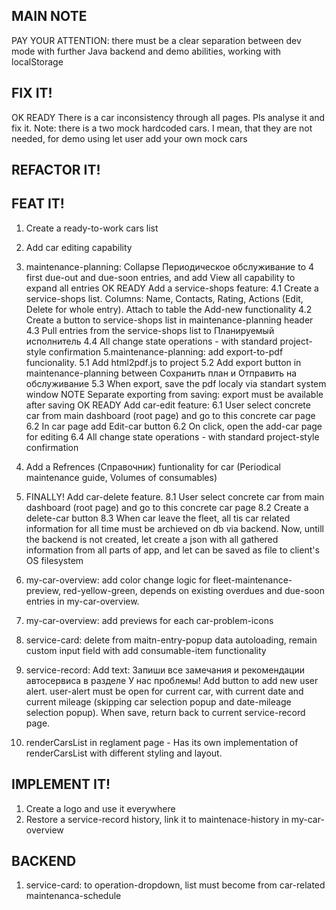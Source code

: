 ## MAIN NOTE ##
PAY YOUR ATTENTION: there must be a clear separation between dev mode with further Java backend and demo abilities, working with localStorage

## FIX IT! ##
OK READY There is a car inconsistency through all pages. Pls analyse it and fix it. Note: there is a two mock hardcoded cars. I mean, that they are not needed, for demo using let user add your own mock cars

## REFACTOR IT! ##



## FEAT IT! ##

1. Create a ready-to-work cars list
2. Add car editing capability
3. maintenance-planning: Collapse Периодическое обслуживание to 4 first due-out and due-soon entries, and add View all capability to expand all entries
OK READY Add a service-shops feature:
    4.1 Create a service-shops list. Columns: Name, Contacts, Rating, Actions (Edit, Delete for whole entry). Attach to table the Add-new functionality
    4.2 Create a button to service-shops list in maintenance-planning header
    4.3 Pull entries from the service-shops list to Планируемый исполнитель
    4.4 All change state operations - with standard project-style confirmation
5.maintenance-planning: add export-to-pdf funcionality.
    5.1 Add html2pdf.js to project
    5.2 Add export button in maintenance-planning between Сохранить план и Отправить на обслуживание
    5.3 When export, save the pdf localy via standart system window
    NOTE Separate exporting from saving: export must be available after saving
OK READY  Add car-edit feature:
    6.1 User select concrete car from main dashboard (root page) and go to this concrete car page
    6.2 In car page add Edit-car button
    6.2 On click, open the add-car page for editing
    6.4 All change state operations - with standard project-style confirmation
7. Add a Refrences (Справочник) funtionality for car (Periodical maintenance guide, Volumes of consumables)


8. FINALLY! Add car-delete feature. 
    8.1 User select concrete car from main dashboard (root page) and go to this concrete car page
    8.2 Create a delete-car button
    8.3 When car leave the fleet, all tis car related information for all time must be archieved on db via backend. Now, untill the backend is not created, let create a json with all gathered information from all parts of app, and let can be saved as file to client's OS filesystem













5. my-car-overview: add color change logic for fleet-maintenance-preview, red-yellow-green, depends on existing overdues and due-soon entries in my-car-overview.
6. my-car-overview: add previews for each car-problem-icons
7. service-card: delete from maitn-entry-popup data autoloading, remain  custom input field with add consumable-item functionality
8. service-record: Add text: Запиши все замечания и рекомендации автосервиса в разделе У нас проблемы! Add button to add new user alert. user-alert must be open for current car, with current date and current mileage (skipping car selection popup and date-mileage selection popup). When save, return back to current service-record page.
9. renderCarsList in reglament page - Has its own implementation of renderCarsList with different styling and layout. 



## IMPLEMENT IT! ##
1. Create a logo and use it everywhere
3. Restore a service-record history, link it to maintenace-history in my-car-overview 

## BACKEND ##
1. service-card: to operation-dropdown, list must become from car-related maintenanca-schedule
